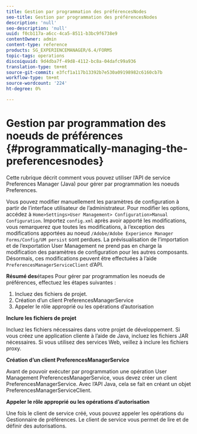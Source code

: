 ```yaml
---
title: Gestion par programmation des préférencesNodes
seo-title: Gestion par programmation des préférencesNodes
description: 'null'
seo-description: 'null'
uuid: f0cb117a-a6cc-4ca5-8511-b3bc9f6738e9
contentOwner: admin
content-type: reference
products: SG_EXPERIENCEMANAGER/6.4/FORMS
topic-tags: operations
discoiquuid: 9d4dba7f-49d8-4112-bc8a-04dafc99a936
translation-type: tm+mt
source-git-commit: e3fcf1a117b13392b7e530a09198982c6160cb7b
workflow-type: tm+mt
source-wordcount: '224'
ht-degree: 0%

---
```



# Gestion par programmation des noeuds de préférences {#programmatically-managing-the-preferencesnodes}

Cette rubrique décrit comment vous pouvez utiliser l’API de service Preferences Manager (Java) pour gérer par programmation les noeuds Preferences.

Vous pouvez modifier manuellement les paramètres de configuration à partir de l’interface utilisateur de l’administrateur. Pour modifier les options, accédez à `Home>Settings>User Management> Configuration>Manual Configuration`. Importez `config.xml` après avoir apporté les modifications, vous remarquerez que toutes les modifications, à l’exception des modifications apportées au noeud `/Adobe/Adobe Experience Manager Forms/Config/UM persist` sont perdues. La prévisualisation de l’importation et de l’exportation User Management ne prend pas en charge la modification des paramètres de configuration pour les autres composants. Désormais, ces modifications peuvent être effectuées à l’aide `PreferencesManagerServiceClient` d’API.

**Résumé des**&#x200B;étapes Pour gérer par programmation les noeuds de préférences, effectuez les étapes suivantes :

1. Incluez des fichiers de projet.
1. Création d’un client PreferencesManagerService
1. Appeler le rôle approprié ou les opérations d’autorisation

**Inclure les fichiers de projet**

Incluez les fichiers nécessaires dans votre projet de développement. Si vous créez une application cliente à l’aide de Java, incluez les fichiers JAR nécessaires. Si vous utilisez des services Web, veillez à inclure les fichiers proxy.

**Création d’un client PreferencesManagerService**

Avant de pouvoir exécuter par programmation une opération User Management PreferencesManagerService, vous devez créer un client PreferencesManagerService. Avec l’API Java, cela se fait en créant un objet PreferencesManagerServiceClient.

**Appeler le rôle approprié ou les opérations d’autorisation**

Une fois le client de service créé, vous pouvez appeler les opérations du Gestionnaire de préférences. Le client de service vous permet de lire et de définir des autorisations.
